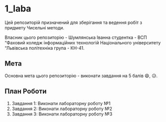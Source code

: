 # 1_laba
Цей репозиторій призначений для зберігання та ведення робіт з придмету Чисельні методи.

Власник цього репозиторію - Шумлянська Іванна
студентка - ВСП “Фаховий коледж інформаційних технологій Національного університету “Львівська політехніка 
група - КН-41.

## Мета

Основна мета цього репозиторію - виконати завдання на 5 балів :smile:, :disappointed_relieved:. 

## План Роботи

1. Завдання 1: Виконати лабораторну роботу №1
2. Завдання 2: Виконати лабораторну роботу №2
3. Завдання 3: Виконати лабораторну роботу №3


